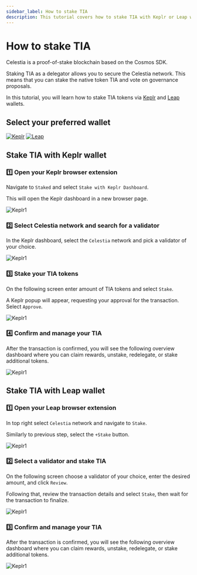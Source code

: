```yaml
---
sidebar_label: How to stake TIA
description: This tutorial covers how to stake TIA with Keplr or Leap wallet
---
```


# How to stake TIA

Celestia is a proof-of-stake blockchain based on the Cosmos SDK.

Staking TIA as a delegator allows you to secure the Celestia network.
This means that you can stake the native token TIA and vote on governance
proposals.

In this tutorial, you will learn how to stake TIA tokens via
[Keplr](https://www.keplr.app/) and [Leap](https://www.leapwallet.io/)
wallets.

## Select your preferred wallet

<!-- markdownlint-disable MD033 -->
<div style="display: inline-block;">
    <a href="#stake-tia-with-keplr-wallet">
    <img src="/img/keplr.png" alt="Keplr">
    </a>
</div>

<div style="display: inline-block;">
    <a href="#stake-tia-with-leap-wallet">
    <img src="/img/leap.png" alt="Leap">
    </a>
</div>

## Stake TIA with Keplr wallet

### :one: Open your Keplr browser extension

Navigate to `Staked` and select `Stake with Keplr Dashboard`.

This will open the Keplr dashboard in a new browser page.

![Keplr1](/img/keplr/keplr1.gif)

### :two: Select Celestia network and search for a validator

In the Keplr dashboard, select the `Celestia` network and pick a
validator of your choice.

![Keplr1](/img/keplr/keplr2.gif)

### :three: Stake your TIA tokens

On the following screen enter amount of TIA tokens and select `Stake`.

A Keplr popup will appear, requesting your approval for the transaction. Select
`Approve`.

![Keplr1](/img/keplr/keplr3.gif)

### :four: Confirm and manage your TIA

After the transaction is confirmed, you will see the following overview
dashboard where you can claim rewards, unstake, redelegate, or stake
additional tokens.

![Keplr1](/img/keplr/keplr4.gif)

## Stake TIA with Leap wallet

### :one: Open your Leap browser extension

In top right select `Celestia` network and navigate to `Stake`.

Similarly to previous step, select the `+Stake` button.

![Keplr1](/img/leap/leap1.gif)

### :two: Select a validator and stake TIA

On the following screen choose a validator of your choice, enter the desired
amount, and click `Review`.

Following that, review the transaction details and select `Stake`, then wait
for the transaction to finalize.

![Keplr1](/img/leap/leap2.gif)

### :three: Confirm and manage your TIA

After the transaction is confirmed, you will see the following overview
dashboard where you can claim rewards, unstake, redelegate, or stake additional
tokens.

![Keplr1](/img/leap/leap3.gif)

